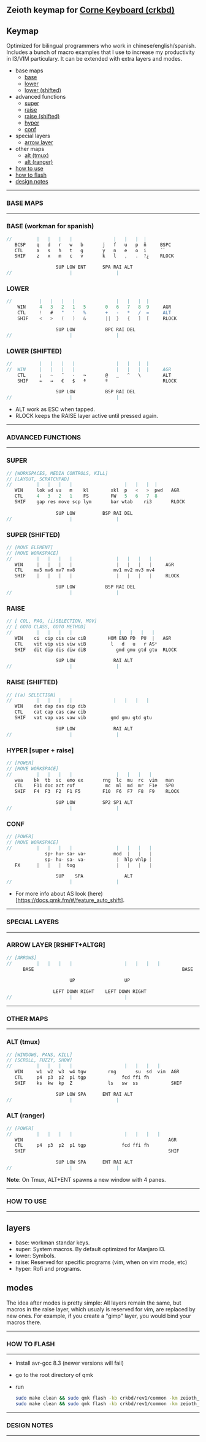 Zeioth keymap for [Corne Keyboard (crkbd)](https://github.com/foostan/crkbd)
---------------------------------------------------------------------------
## Keymap
Optimized for bilingual programmers who work in chinese/english/spanish.
Includes a bunch of macro examples that I use to increase my productivity
in I3/VIM particulary. It can be extended with extra layers and modes. 

* base maps
  * [base](#base-workman-for-spanish)
  * [lower](#lower)
  * [lower (shifted)](#lower-shifted)
* advanced functions
  * [super](#super)
  * [raise](#raise)
  * [raise (shifted)](#raise-shifted)
  * [hyper](#hyper-super--raise)
  * [conf](#conf)
* special layers
  * [arrow layer](#arrow-layer)
* other maps
  * [alt (tmux)](#alt-tmux)
  * [alt (ranger)](#alt-ranger)
* [how to use](#how-to-use)
* [how to flash](#how-to-flase)
* [design notes](#design-notes)

-----------------------------------------------------------------------------
### BASE MAPS 
-----------------------------------------------------------------------------


### BASE (workman for spanish)
```c
//         |   |   |   |               |   |   |  |
   BCSP    q   d   r   w   b       j   f   u   p  ñ     BSPC 
   CTL     a   s   h   t   g       y   n   e   o  i     ´`      
   SHIF    z   x   m   c   v       k   l   ,   .  ?¿    RLOCK

                  SUP LOW ENT      SPA RAI ALT
//                     |                |
```

### LOWER
```c
//          |   |   |   |               |   |   |  |
    WIN     4   3   2   1   5       0   6   7   8  9     AGR      
    CTL     !   #   "   '   %       +   -   *   /  =     ALT      
    SHIF    <   >   (   )   &       ||  }   {   ]  [     RLOCK

                  SUP LOW           BPC RAI DEL
//                     |                |
```

### LOWER (SHIFTED)
```c
//          |   |   |   |               |   |   |  |
//  WIN     |   |   |   |               |   |   |  |     AGR      
    CTL     ¡   ~   ¨   ·   ¬       @   _   ^   \        ALT     
    SHIF    ←   →   €   $   ª       º                    RLOCK

                  SUP LOW           BSP RAI DEL
//                     |                |
```

* ALT work as ESC when tapped.
* RLOCK keeps the RAISE layer active until pressed again.

-----------------------------------------------------------------------------
### ADVANCED FUNCTIONS
-----------------------------------------------------------------------------


### SUPER 
```c
// [WORKSPACES, MEDIA CONTROLS, KILL]
// [LAYOUT, SCRATCHPAD]
//         |   |   |   |                   |   |   |  |
   WIN     lok vd vu   m    kl        xkl  p   <   >  pwd   AGR      
   CTL     4   3   2   1    FS        FW   5   6   7  8           
   SHIF    gap res move scp lym       bar wtab    ri3       RLOCK
   
                  SUP LOW          BSP RAI DEL
//                     |                |
```

### SUPER (SHIFTED) 
```c
// [MOVE ELEMENT]
// [MOVE WORKSPACE]
//         |   |   |   |                |   |   |   |
   WIN     |   |   |   |                |   |   |   |     AGR      
   CTL    mv5 mv6 mv7 mv8              mv1 mv2 mv3 mv4           
   SHIF    |   |   |   |                |   |   |   |     RLOCK

                  SUP LOW           BSP RAI DEL
//                     |                |
```

### RAISE
```c
// [ COL, PAG, (i)SELECTION, MOV] 
// [ GOTO CLASS, GOTO METHOD] 
//         |   |   |   |                 |   |   |   |
   WIN    ci  cip cis ciw ciB        HOM END PD  PU  |   AGR      
   CTL    vit vip vis viw viB         l   d   u   r AS*
   SHIF   dit dip dis diw diB           gmd gmu gtd gtu  RLOCK

                  SUP LOW              RAI ALT
//                     |                |
```
 

### RAISE (SHIFTED)
```c
// [(a) SELECTION] 
//         |   |   |   |               |   |   |   |
   WIN    dat dap das dip dib          
   CTL    cat cap cas caw cib          
   SHIF   vat vap vas vaw vib         gmd gmu gtd gtu 

                  SUP LOW              RAI ALT
//                     |                |
```


### HYPER [super + raise] 
```c
// [POWER]
// [MOVE WORKSPACE]
//         |   |   |   |                |   |   |   |
   wea    bk  tb  sc  emo ex       rng  lc  mu  rc  vim   man 
   CTL    F11 doc act rof           mc  ml  md  mr  F1e   SP0         
   SHIF   F4  F3  F2  F1 F5        F10  F6  F7  F8  F9    RLOCK

                  SUP LOW          SP2 SP1 ALT
//                     |                |
```

### CONF 
```c
// [POWER]
// [MOVE WORKSPACE]
//         |   |   |   |                |   |   |   |
              sp+ hu+ sa+ va+          mod  |   |   |            
              sp- hu- sa- va-           |  hlp vhlp |     
   FX      |   |   |  tog               |   |   |   |      

                  SUP    SPA               ALT
//                     |                |
```

* For more info about AS look (here)[https://docs.qmk.fm/#/feature_auto_shift].

-----------------------------------------------------------------------------
### SPECIAL LAYERS 
-----------------------------------------------------------------------------
### ARROW LAYER [RSHIFT+ALTGR]
```c
// [ARROWS]
//         |   |   |   |                   |   |   |   |
      BASE                                                      BASE      
                             
                       UP                  UP                  

                 LEFT DOWN RIGHT    LEFT DOWN RIGHT
//                     |                   |
```



-----------------------------------------------------------------------------
### OTHER MAPS
-----------------------------------------------------------------------------
### ALT (tmux)
```c
// [WINDOWS, PANS, KILL]
// [SCROLL, FUZZY, SHOW]
//         |   |   |   |                   |   |   |   |
   WIN     w1  w2  w3  w4 tgw        rng       su  sd  vim  AGR      
   CTL     p4  p3  p2  p1 tgp             fcd ffi fh     
   SHIF    ks  kw  kp  Z             ls   sw  ss            SHIF

                  SUP LOW SPA      ENT RAI ALT
//                     |                |
```
### ALT (ranger)
```c
// [POWER]
//         |   |   |   |                   |   |   |   |
   WIN                                                     AGR
   CTL     p4  p3  p2  p1 tgp             fcd ffi fh     
   SHIF                                                    SHIF

                  SUP LOW SPA      ENT RAI ALT
//                     |                |
```

**Note**: On Tmux, ALT+ENT spawns a new window with 4 panes.

-----------------------------------------------------------------------------
### HOW TO USE
-----------------------------------------------------------------------------
## layers
* base: workman standar keys.
* super: System macros. By default optimized for Manjaro I3.
* lower: Symbols.
* raise: Reserved for specific programs (vim, when on vim mode, etc)
* hyper: Rofi and programs.

## modes
The idea after modes is pretty simple: All layers remain the same, but
macros in the raise layer, which usualy is reserved for vim, are replaced
by new ones. For example, if you create a "gimp" layer, you would bind your
macros there.

-----------------------------------------------------------------------------
### HOW TO FLASH
-----------------------------------------------------------------------------

* Install avr-gcc 8.3 (newer versions will fail)
* go to the root directory of qmk
* run 

    ``` sh
    sudo make clean && sudo qmk flash -kb crkbd/rev1/common -km zeioth_trackball_right
    sudo make clean && sudo qmk flash -kb crkbd/rev1/common -km zeioth_trackball_left
    ```
-----------------------------------------------------------------------------
### DESIGN NOTES 
-----------------------------------------------------------------------------

